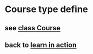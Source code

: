 # Course type define

## see [class Course](./Course.html)

## back to [learn in action](https://github.com/learn-in-action/)